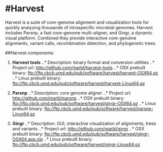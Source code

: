 
#Harvest
======= 

Harvest is a suite of core-genome alignment and
visualization tools for quickly analyzing thousands of intraspecific
microbial genomes. Harvest includes Parsnp, a fast core-genome
multi-aligner, and Gingr, a dynamic visual platform. Combined they
provide interactive core-genome alignments, variant calls,
recombination detection, and phylogenetic trees.

##Harvest components:

1. **Harvest tools**
..* Description: binary format and conversion utilities
..* Project url: http://github.com/marbl/harvest-tools
..* OSX prebuilt binary: ftp://ftp.cbcb.umd.edu/pub/software/harvest/harvest-OSX64.gz
..* Linux prebuilt binary: ftp://ftp.cbcb.umd.edu/pub/software/harvest/harvest-Linux64.gz

2. **Parsnp**
..* Description: core genome aligner
..* Project url: http://github.com/marbl/parsnp
..* OSX prebuilt binary: ftp://ftp.cbcb.umd.edu/pub/software/harvest/gingr-OSX64.gz
..* Linux prebuilt binary: ftp://ftp.cbcb.umd.edu/pub/software/harvest/parsnp-Linux64.gz

3. **Gingr**
..* Description: GUI, interactive visualization of alignments, trees and variants
..* Project url: http://github.com/marbl/gingr
..* OSX prebuilt binary: ftp://ftp.cbcb.umd.edu/pub/software/harvest/gingr-OSX64.app.zip
..* Linux prebuilt binary: ftp://ftp.cbcb.umd.edu/pub/software/harvest/gingr-Linux64.gz